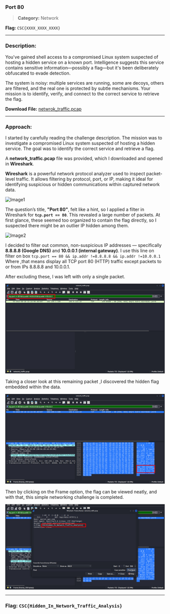 ### Port 80
>**Category:** Network

**Flag:** ``CSC{XXXX_XXXX_XXXX}``

---

### Description:

You've gained shell access to a compromised Linux system suspected of hosting a hidden service on a known port. Intelligence suggests this service contains sensitive information—possibly a flag—but it's been deliberately obfuscated to evade detection.

The system is noisy: multiple services are running, some are decoys, others are filtered, and the real one is protected by subtle mechanisms. Your mission is to identify, verify, and connect to the correct service to retrieve the flag.

**Download File:** [netwrok_traffic.pcap](../External_Folder/network_traffic.pcap)

---

### Approach:

I started by carefully reading the challenge description. The mission was to investigate a compromised Linux system suspected of hosting a hidden service. The goal was to identify the correct service and retrieve a flag.

A **network_traffic.pcap** file was provided, which I downloaded and opened in **Wireshark**.

**Wireshark** is a powerful network protocol analyzer used to inspect packet-level traffic. It allows filtering by protocol, port, or IP, making it ideal for identifying suspicious or hidden communications within captured network data.

![Image1](../Image_Folder/pcap1.jpg)

The question’s title, **"Port 80"**, felt like a hint, so I applied a filter in Wireshark for **``tcp.port == 80``**. This revealed a large number of packets. At first glance, these seemed too organized to contain the flag directly, so I suspected there might be an outlier IP hidden among them.

![Image2](../Image_Foler/pcap2.jpg)

I decided to filter out common, non-suspicious IP addresses — specifically **8.8.8.8 (Google DNS)** and **10.0.0.1 (internal gateway)**. 
I use this line on filter on box ``tcp.port == 80 && ip.addr !=8.8.8.8 && ip.addr !=10.0.0.1`` Where ,that means display all TCP port 80 (HTTP) traffic except packets to or from IPs 8.8.8.8 and 10.0.0.1.

After excluding these, I was left with only a single packet.

![Image3](../Image_Folder/pcap3.jpg)


Taking a closer look at this remaining packet ,I discovered the hidden flag embedded within the data.

![Image4](../Image_Folder/pcap4.jpg)

Then by clicking on the Frame option, the flag can be viewed neatly, and with that, this simple networking challenge is completed.

![Image5](../Image_Folder/pcap5.jpg)

---

### **Flag:** ```CSC{Hidden_In_Network_Traffic_Analysis}```
